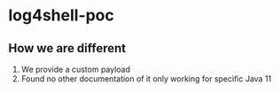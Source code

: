# log4shell-poc 

## How we are different
1. We provide a custom payload
2. Found no other documentation of it only working for specific Java 11
